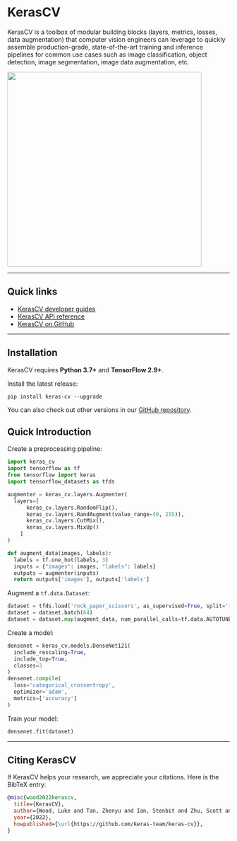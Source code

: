 # KerasCV

KerasCV is a toolbox of modular building blocks (layers, metrics, losses, data augmentation) that computer vision engineers can leverage to quickly assemble production-grade, state-of-the-art training and inference pipelines for common use cases such as image classification, object detection, image segmentation, image data augmentation, etc.

<img style="width: 440px; max-width: 90%;" src="/img/keras-cv-augmentations.gif">

---
## Quick links

* [KerasCV developer guides](/guides/keras_cv/)
* [KerasCV API reference](/api/keras_cv/)
* [KerasCV on GitHub](https://github.com/keras-team/keras-cv)

---
## Installation

KerasCV requires **Python 3.7+** and **TensorFlow 2.9+**.

Install the latest release:

```
pip install keras-cv --upgrade
```

You can also check out other versions in our
[GitHub repository](https://github.com/keras-team/keras-cv/releases).

## Quick Introduction

Create a preprocessing pipeline:

```python
import keras_cv
import tensorflow as tf
from tensorflow import keras
import tensorflow_datasets as tfds

augmenter = keras_cv.layers.Augmenter(
  layers=[
      keras_cv.layers.RandomFlip(),
      keras_cv.layers.RandAugment(value_range=(0, 255)),
      keras_cv.layers.CutMix(),
      keras_cv.layers.MixUp()
    ]
)

def augment_data(images, labels):
  labels = tf.one_hot(labels, 3)
  inputs = {"images": images, "labels": labels}
  outputs = augmenter(inputs)
  return outputs['images'], outputs['labels']
```

Augment a `tf.data.Dataset`:

```python
dataset = tfds.load('rock_paper_scissors', as_supervised=True, split='train')
dataset = dataset.batch(64)
dataset = dataset.map(augment_data, num_parallel_calls=tf.data.AUTOTUNE)
```

Create a model:

```python
densenet = keras_cv.models.DenseNet121(
  include_rescaling=True,
  include_top=True,
  classes=3
)
densenet.compile(
  loss='categorical_crossentropy',
  optimizer='adam',
  metrics=['accuracy']
)
```

Train your model:

```python
densenet.fit(dataset)
```

---
## Citing KerasCV

If KerasCV helps your research, we appreciate your citations.
Here is the BibTeX entry:

```bibtex
@misc{wood2022kerascv,
  title={KerasCV},
  author={Wood, Luke and Tan, Zhenyu and Ian, Stenbit and Zhu, Scott and Chollet, Fran\c{c}ois and others},
  year={2022},
  howpublished={\url{https://github.com/keras-team/keras-cv}},
}
```

